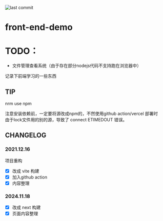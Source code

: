 ![last commit](https://badgen.net/github/last-commit/QinZhen001/front-end-demo)

# front-end-demo

# TODO：

- 文件管理查看系统（由于存在部分nodejs代码不支持跑在浏览器中）

记录下前端学习的一些东西

## TIP

nrm use npm

注意安装依赖前，一定要将源改成npm的，不然使用github action/vercel 部署时 由于lock文件用的别的源，导致了 connect ETIMEDOUT 错误。

## CHANGELOG

### 2021.12.16

项目重构

- [x] 改成 vite 构建
- [x] 加入github action
- [x] 内容整理

### 2024.11.18

- [x] 改成 next 构建
- [x] 页面内容整理
